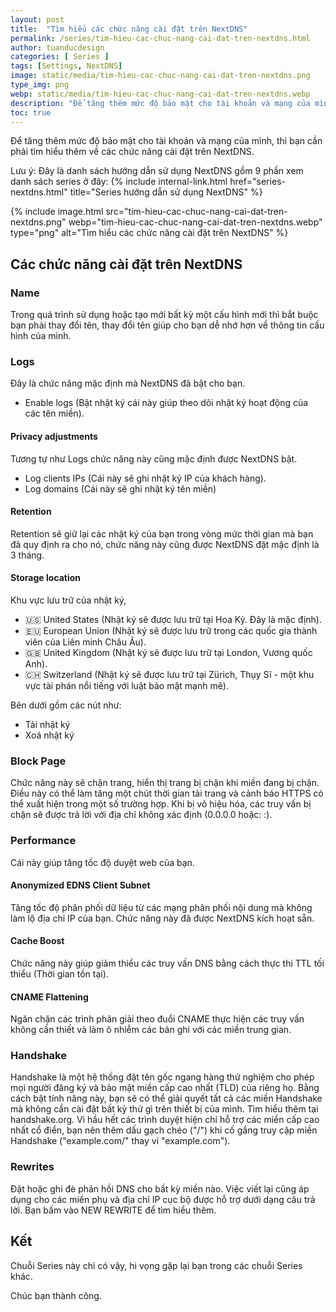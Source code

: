 ```yaml
---
layout: post
title:  "Tìm hiểu các chức năng cài đặt trên NextDNS"
permalink: /series/tim-hieu-cac-chuc-nang-cai-dat-tren-nextdns.html
author: tuanducdesign
categories: [ Series ]
tags: [Settings, NextDNS]
image: static/media/tim-hieu-cac-chuc-nang-cai-dat-tren-nextdns.png
type_img: png
webp: static/media/tim-hieu-cac-chuc-nang-cai-dat-tren-nextdns.webp
description: "Để tăng thêm mức độ bảo mật cho tài khoản và mạng của mình, thì bạn cần phải tìm hiểu thêm về các chức năng cài đặt trên NextDNS."
toc: true
---
```


Để tăng thêm mức độ bảo mật cho tài khoản và mạng của mình, thì bạn cần phải tìm hiểu thêm về các chức năng cài đặt trên NextDNS.

Lưu ý: Đây là danh sách hướng dẫn sử dụng NextDNS gồm 9 phần xem danh sách series ở đây: {% include internal-link.html href="series-nextdns.html" title="Series hướng dẫn sử dụng NextDNS" %}

{% include image.html src="tim-hieu-cac-chuc-nang-cai-dat-tren-nextdns.png" webp="tim-hieu-cac-chuc-nang-cai-dat-tren-nextdns.webp" type="png" alt="Tìm hiểu các chức năng cài đặt trên NextDNS" %}

## Các chức năng cài đặt trên NextDNS

### Name

Trong quá trình sử dụng hoặc tạo mới bất kỳ một cấu hình mới thì bắt buộc bạn phải thay đổi tên, thay đổi tên giúp cho bạn dễ nhớ hơn về thông tin cấu hình của mình.

### Logs

Đây là chức năng mặc định mà NextDNS đã bật cho bạn.

- Enable logs (Bật nhật ký cái này giúp theo dõi nhật ký hoạt động của các tên miền).

#### Privacy adjustments

Tương tự như Logs chức năng này cũng mặc định được NextDNS bật.

- Log clients IPs (Cái này sẽ ghi nhật ký IP của khách hàng).
- Log domains (Cái này sẽ ghi nhật ký tên miền)

#### Retention

Retention sẽ giữ lại các nhật ký của bạn trong vòng mức thời gian mà bạn đã quy định ra cho nó, chức năng này cũng được NextDNS đặt mặc định là 3 tháng.

#### Storage location

Khu vực lưu trữ của nhật ký,

- 🇺🇸 United States (Nhật ký sẽ được lưu trữ tại Hoa Kỳ. Đây là mặc định).
- 🇪🇺 European Union (Nhật ký sẽ được lưu trữ trong các quốc gia thành viên của Liên minh Châu Âu).
- 🇬🇧 United Kingdom (Nhật ký sẽ được lưu trữ tại London, Vương quốc Anh).
- 🇨🇭 Switzerland (Nhật ký sẽ được lưu trữ tại Zürich, Thụy Sĩ - một khu vực tài phán nổi tiếng với luật bảo mật mạnh mẽ).

Bên dưới gồm các nút như:

- Tải nhật ký
- Xoá nhật ký

### Block Page

Chức năng này sẽ chặn trang, hiển thị trang bị chặn khi miền đang bị chặn. Điều này có thể làm tăng một chút thời gian tải trang và cảnh báo HTTPS có thể xuất hiện trong một số trường hợp. Khi bị vô hiệu hóa, các truy vấn bị chặn sẽ được trả lời với địa chỉ không xác định (0.0.0.0 hoặc: :).

### Performance

Cái này giúp tăng tốc độ duyệt web của bạn.

#### Anonymized EDNS Client Subnet

Tăng tốc độ phân phối dữ liệu từ các mạng phân phối nội dung mà không làm lộ địa chỉ IP của bạn. Chức năng này đã được NextDNS kích hoạt sẵn.

#### Cache Boost

Chức năng này giúp giảm thiểu các truy vấn DNS bằng cách thực thi TTL tối thiểu (Thời gian tồn tại).

#### CNAME Flattening

Ngăn chặn các trình phân giải theo đuổi CNAME thực hiện các truy vấn không cần thiết và làm ô nhiễm các bản ghi với các miền trung gian.

### Handshake

Handshake là một hệ thống đặt tên gốc ngang hàng thử nghiệm cho phép mọi người đăng ký và bảo mật miền cấp cao nhất (TLD) của riêng họ. Bằng cách bật tính năng này, bạn sẽ có thể giải quyết tất cả các miền Handshake mà không cần cài đặt bất kỳ thứ gì trên thiết bị của mình. Tìm hiểu thêm tại handshake.org. Vì hầu hết các trình duyệt hiện chỉ hỗ trợ các miền cấp cao nhất cổ điển, bạn nên thêm dấu gạch chéo ("/") khi cố gắng truy cập miền Handshake ("example.com/" thay vì "example.com").

### Rewrites

Đặt hoặc ghi đè phản hồi DNS cho bất kỳ miền nào. Việc viết lại cũng áp dụng cho các miền phụ và địa chỉ IP cục bộ được hỗ trợ dưới dạng câu trả lời. Bạn bấm vào NEW REWRITE để tìm hiểu thêm.

## Kết

Chuỗi Series này chỉ có vậy, hi vọng gặp lại bạn trong các chuỗi Series khác.

Chúc bạn thành công.
